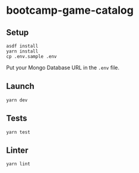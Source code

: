 # bootcamp-game-catalog

## Setup

```sh-session
asdf install
yarn install
cp .env.sample .env
```

Put your Mongo Database URL in the `.env` file.

## Launch

```sh-session
yarn dev
```

## Tests

```sh-session
yarn test
```

## Linter

```sh-session
yarn lint
```
